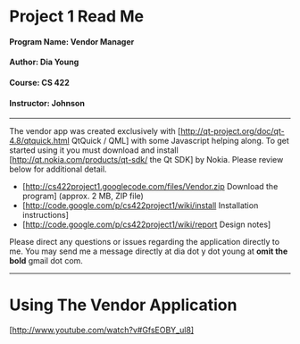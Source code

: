 # Project 1 Read Me 

#### Program Name: Vendor Manager
#### Author: Dia Young
#### Course: CS 422
#### Instructor: Johnson

----

The vendor app was created exclusively with [http://qt-project.org/doc/qt-4.8/qtquick.html QtQuick / QML] with some Javascript helping along.  To get started using it you must download and install [http://qt.nokia.com/products/qt-sdk/ the Qt SDK] by Nokia.  Please review below for additional detail.

  * [http://cs422project1.googlecode.com/files/Vendor.zip Download the program] (approx. 2 MB, ZIP file)
  * [http://code.google.com/p/cs422project1/wiki/install Installation instructions]
  * [http://code.google.com/p/cs422project1/wiki/report Design notes]


Please direct any questions or issues regarding the application directly to me.  You may send me a message directly at dia dot y dot young at **omit the bold** gmail dot com.


----

# Using The Vendor Application 
[http://www.youtube.com/watch?v#GfsEOBY_ul8]
